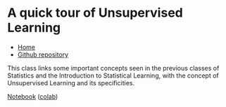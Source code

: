 # A quick tour of Unsupervised Learning

* [Home](https://supaerodatascience.github.io/machine-learning/)
* [Github repository](https://github.com/SupaeroDataScience/machine-learning/)

This class links some important concepts seen in the previous classes of Statistics and the Introduction to Statistical Learning, with the concept of Unsupervised Learning and its specificities.

[Notebook](https://github.com/SupaeroDataScience/machine-learning/blob/main/1%20-%20Unsupervised%20Learning/Unsupervised%20Learning.ipynb) ([colab](https://colab.research.google.com/github/SupaeroDataScience/machine-learning/blob/main/1%20-%20Unsupervised%20Learning/Unsupervised%20Learning.ipynb))

